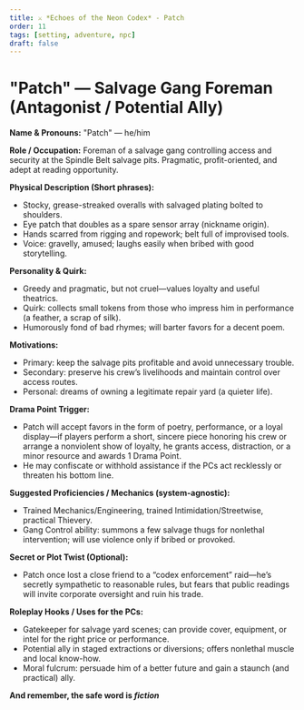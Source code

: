 ```yaml
---
title: ⚔️ *Echoes of the Neon Codex* - Patch
order: 11
tags: [setting, adventure, npc]
draft: false
---
```


# "Patch" — Salvage Gang Foreman (Antagonist / Potential Ally)

**Name & Pronouns:** "Patch" — he/him

**Role / Occupation:** Foreman of a salvage gang controlling access and security at the Spindle Belt
salvage pits. Pragmatic, profit-oriented, and adept at reading opportunity.

**Physical Description (Short phrases):**

- Stocky, grease-streaked overalls with salvaged plating bolted to shoulders.
- Eye patch that doubles as a spare sensor array (nickname origin).
- Hands scarred from rigging and ropework; belt full of improvised tools.
- Voice: gravelly, amused; laughs easily when bribed with good storytelling.

**Personality & Quirk:**

- Greedy and pragmatic, but not cruel—values loyalty and useful theatrics.
- Quirk: collects small tokens from those who impress him in performance (a feather, a scrap of
  silk).
- Humorously fond of bad rhymes; will barter favors for a decent poem.

**Motivations:**

- Primary: keep the salvage pits profitable and avoid unnecessary trouble.
- Secondary: preserve his crew’s livelihoods and maintain control over access routes.
- Personal: dreams of owning a legitimate repair yard (a quieter life).

**Drama Point Trigger:**

- Patch will accept favors in the form of poetry, performance, or a loyal display—if players perform
  a short, sincere piece honoring his crew or arrange a nonviolent show of loyalty, he grants
  access, distraction, or a minor resource and awards 1 Drama Point.
- He may confiscate or withhold assistance if the PCs act recklessly or threaten his bottom line.

**Suggested Proficiencies / Mechanics (system-agnostic):**

- Trained Mechanics/Engineering, trained Intimidation/Streetwise, practical Thievery.
- Gang Control ability: summons a few salvage thugs for nonlethal intervention; will use violence
  only if bribed or provoked.

**Secret or Plot Twist (Optional):**

- Patch once lost a close friend to a “codex enforcement” raid—he’s secretly sympathetic to
  reasonable rules, but fears that public readings will invite corporate oversight and ruin his
  trade.

**Roleplay Hooks / Uses for the PCs:**

- Gatekeeper for salvage yard scenes; can provide cover, equipment, or intel for the right price or
  performance.
- Potential ally in staged extractions or diversions; offers nonlethal muscle and local know-how.
- Moral fulcrum: persuade him of a better future and gain a staunch (and practical) ally.

**And remember, the safe word is _fiction_**
